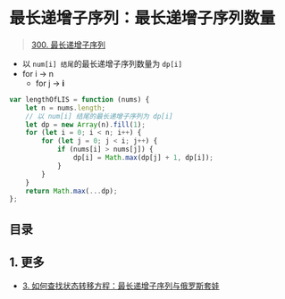 
# 最长递增子序列：最长递增子序列数量



>  [300. 最长递增子序列](https://leetcode.cn/problems/longest-increasing-subsequence/)

- 以 `num[i] 结尾`的最长递增子序列数量为 `dp[i]`
- for i → n
	- for j → **i** 

```javascript
var lengthOfLIS = function (nums) {
    let n = nums.length;
    // 以 num[i] 结尾的最长递增子序列为 dp[i]
    let dp = new Array(n).fill(1);
    for (let i = 0; i < n; i++) {
        for (let j = 0; j < i; j++) {
            if (nums[i] > nums[j]) {
                dp[i] = Math.max(dp[j] + 1, dp[i]);
            }
        }
    }
    return Math.max(...dp);
};
```


## 目录
<!-- toc -->
 ## 1. 更多 

- [3. 如何查找状态转移方程：最长递增子序列与俄罗斯套娃](/post/qf4vfkWx.html)
